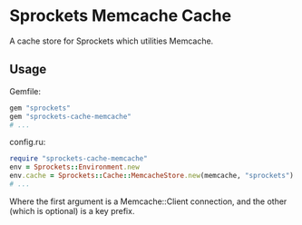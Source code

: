 # Sprockets Memcache Cache

A cache store for Sprockets which utilities Memcache.


## Usage

Gemfile:

```ruby
gem "sprockets"
gem "sprockets-cache-memcache"
# ...
```

config.ru:

```ruby
require "sprockets-cache-memcache"
env = Sprockets::Environment.new
env.cache = Sprockets::Cache::MemcacheStore.new(memcache, "sprockets")
# ...
```

Where the first argument is a Memcache::Client connection, and the other (which is optional) is a key prefix.
